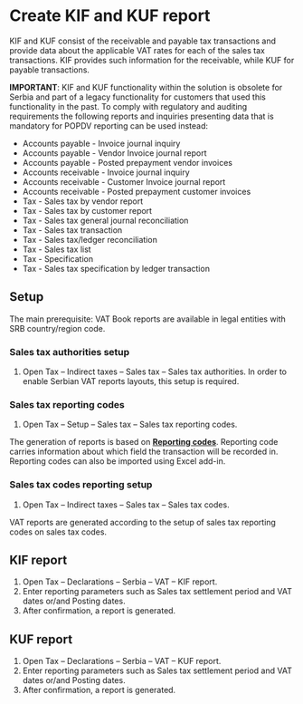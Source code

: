 # Create KIF and KUF report

KIF and KUF consist of the receivable and payable tax transactions and provide data about the applicable VAT rates for each of the sales tax transactions. KIF provides such information for the receivable, while KUF for payable transactions. 

**IMPORTANT**: KIF and KUF functionality within the solution is obsolete for Serbia and part of a legacy functionality for customers that used this functionality in the past. To comply with regulatory and auditing requirements the following reports and inquiries presenting data that is mandatory for POPDV reporting can be used instead:
- Accounts payable - Invoice journal inquiry
- Accounts payable - Vendor Invoice journal report
- Accounts payable - Posted prepayment vendor invoices 
- Accounts receivable - Invoice journal inquiry
- Accounts receivable - Customer Invoice journal report
- Accounts receivable - Posted prepayment customer invoices 
- Tax - Sales tax by vendor report
- Tax - Sales tax by customer report
- Tax - Sales tax general journal reconciliation
- Tax - Sales tax transaction
- Tax - Sales tax/ledger reconciliation
- Tax - Sales tax list
- Tax - Specification
- Tax - Sales tax specification by ledger transaction


## Setup

The main prerequisite: VAT Book reports are available in legal entities with SRB country/region code.

### Sales tax authorities setup

1. Open Tax – Indirect taxes – Sales tax – Sales tax authorities. In order to enable Serbian VAT reports layouts, this setup is required. 
 
### Sales tax reporting codes

1. Open Tax – Setup – Sales tax – Sales tax reporting codes.

The generation of reports is based on **[Reporting codes](Reporting-codes.xlsx)**. Reporting code carries information about which field the transaction will be recorded in. Reporting codes can also be imported using Excel add-in.

### Sales tax codes reporting setup

1. Open Tax – Indirect taxes – Sales tax – Sales tax codes.

VAT reports are generated according to the setup of sales tax reporting codes on sales tax codes. 

## KIF report

1. Open Tax – Declarations – Serbia – VAT – KIF report.
2. Enter reporting parameters such as Sales tax settlement period and VAT dates or/and Posting dates.
3. After confirmation, a report is generated.
 
## KUF report

1. Open Tax – Declarations – Serbia – VAT – KUF report.
2. Enter reporting parameters such as Sales tax settlement period and VAT dates or/and Posting dates.
3. After confirmation, a report is generated.
 


